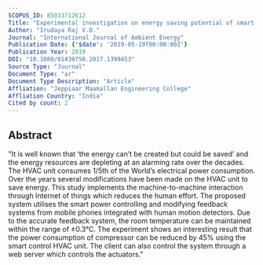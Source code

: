 ```yaml
---
SCOPUS_ID: 85033712612
Title: "Experimental investigation on energy saving potential of smart HVAC unit"
Author: "Irudaya Raj V.D."
Journal: "International Journal of Ambient Energy"
Publication Date: {'$date': '2019-05-19T00:00:00Z'}
Publication Year: 2019
DOI: "10.1080/01430750.2017.1399453"
Source Type: "Journal"
Document Type: "ar"
Document Type Description: "Article"
Affliation: "Jeppiaar Maamallan Engineering College"
Affliation Country: "India"
Cited by count: 2
---
```


## Abstract
"It is well known that ‘the energy can’t be created but could be saved’ and the energy resources are depleting at an alarming rate over the decades. The HVAC unit consumes 1/5th of the World’s electrical power consumption. Over the years several modifications have been made on the HVAC unit to save energy. This study implements the machine-to-machine interaction through Internet of things which reduces the human effort. The proposed system utilises the smart power controlling and modifying feedback systems from mobile phones integrated with human motion detectors. Due to the accurate feedback system, the room temperature can be maintained within the range of ±0.3°C. The experiment shows an interesting result that the power consumption of compressor can be reduced by 45% using the smart control HVAC unit. The client can also control the system through a web server which controls the actuators."
